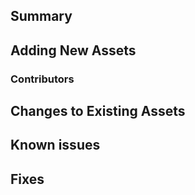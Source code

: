 <!-- The notes within these arrows are for you but can be deleted. -->

<!-- Add "[WIP]" to the beginning of your title if you aren't immediately ready for review. -->

## Summary

<!-- Provide a general summary of your change here. -->

<!-- Follow with a more concise explanation of your change here. -->

## Adding New Assets

<!-- List any new assets added here. -->

### Contributors <!-- (optional) -->

<!-- If you are adding asset(s), and you are NOT the original contributor of the asset(s), 
           list the name(s) of the contributor(s) of the added assets. -->

<!-- @ContributorName (or **ContributorName**)
     - Asset 1
     - Asset 2                                   -->

<!-- If the asset comes from another source, replace the contributor name with the source name & link (if available). Also check the license of the asset and make sure it is compatible with ours. -->

## Changes to Existing Assets

<!-- List any changes to existing assets here. -->

## Known issues <!-- (optional) -->

<!-- List ANYTHING not working correctly, either part of your new change, or another asset. -->

<!-- Any known bugs will likely require sorting out before the PR is merged. -->

## Fixes <!-- (optional) -->

<!-- List any issues or other PRs connected to this one. -->

<!-- If this PR CLOSES any issues/PRs, add "Closes" before the number (e.g. "Closes #123"). -->
